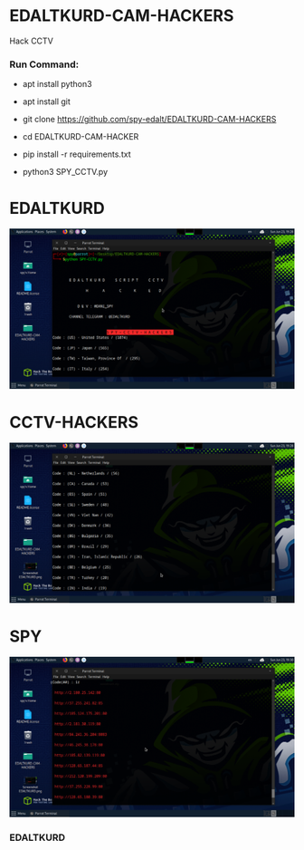 # EDALTKURD-CAM-HACKERS

Hack CCTV

<h3> Run Command: </h3>

* apt install python3

* apt install git

* git clone https://github.com/spy-edalt/EDALTKURD-CAM-HACKERS

* cd EDALTKURD-CAM-HACKER

* pip install -r requirements.txt

* python3 SPY_CCTV.py 

# EDALTKURD

<img src="https://github.com/spy-edalt/EDALTKURD-CAM-HACKERS/blob/main/Screenshot%20EDALTKURD.png">

# CCTV-HACKERS

<img src="https://github.com/spy-edalt/EDALTKURD-CAM-HACKERS/blob/main/Screenshot%20EDALTKURD2.png">

# SPY

<img src="https://github.com/spy-edalt/EDALTKURD-CAM-HACKERS/blob/main/Screenshot%20EDALTKURD3.png">


<h3> EDALTKURD </h3>


